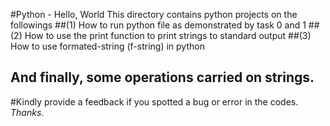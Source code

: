 #Python - Hello, World
This directory contains python projects on the followings
##(1) How to run python file as demonstrated by task 0 and 1
##(2) How to use the print function to print strings to standard  output
##(3) How to use formated-string (f-string) in python
## And finally, some operations carried on strings.
#Kindly provide a feedback if you spotted a bug or error in the codes. *Thanks*.
